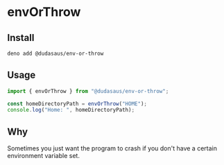 # envOrThrow

## Install

```bash
deno add @dudasaus/env-or-throw
```

## Usage

```ts
import { envOrThrow } from "@dudasaus/env-or-throw";

const homeDirectoryPath = envOrThrow("HOME");
console.log("Home: ", homeDirectoryPath);
```

## Why

Sometimes you just want the program to crash if you don't have a certain
environment variable set.
